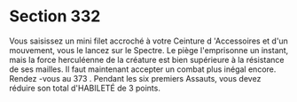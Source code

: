 # Section 332

Vous saisissez un mini filet accroché à votre Ceinture d 'Accessoires et d'un mouvement,
vous le lancez sur le Spectre. Le piège l'emprisonne un instant, mais la force herculéenne
de la créature est bien supérieure à la résistance de ses mailles. Il faut maintenant accepter
un combat plus inégal encore. Rendez -vous au  373 . Pendant les six premiers Assauts,
vous devez réduire son total d'HABILETÉ de 3 points.